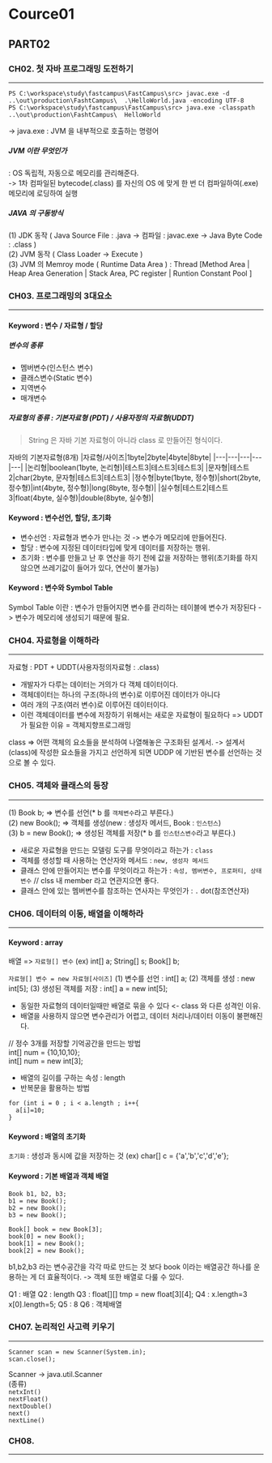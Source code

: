 # Cource01
## PART02
### CH02. 첫 자바 프로그래밍 도전하기
---
```
PS C:\workspace\study\fastcampus\FastCampus\src> javac.exe -d ..\out\production\FashtCampus\  .\HelloWorld.java -encoding UTF-8
PS C:\workspace\study\fastcampus\FastCampus\src> java.exe -classpath ..\out\production\FashtCampus\  HelloWorld    
```
-> java.exe : JVM 을 내부적으로 호출하는 명령어

##### JVM 이란 무엇인가
: OS 독립적, 자동으로 메모리를 관리해준다.   
-> 1차 컴파일된 bytecode(.class) 를 자신의 OS 에 맞게 한 번 더 컴파일하여(.exe) 메모리에 로딩하여 실행

##### JAVA 의 구동방식 
(1) JDK 동작 ( Java Source File : .java -> 컴파일 : javac.exe -> Java Byte Code : .class )   
(2) JVM 동작 ( Class Loader -> Execute )   
(3) JVM 의 Memroy mode ( Runtime Data Area ) : Thread [Method Area | Heap Area Generation | Stack Area, PC register | Runtion Constant Pool ]   

### CH03. 프로그래밍의 3대요소
---
#### Keyword :  변수 / 자료형 / 할당
##### 변수의 종류
- 멤버변수(인스턴스 변수) 
- 클래스변수(Static 변수)
- 지역변수
- 매개변수

##### 자료형의 종류 : 기본자료형 (PDT) / 사용자정의 자료형(UDDT)  

> String 은 자바 기본 자료형이 아니라 class 로 만들어진 형식이다.

자바의 기본자료형(8개) 
|자료형/사이즈|1byte|2byte|4byte|8byte|
|---|---|---|---|---|
|논리형|boolean(1byte, 논리형)|테스트3|테스트3|테스트3|
|문자형|테스트2|char(2byte, 문자형|테스트3|테스트3|
|정수형|byte(1byte, 정수형)|short(2byte, 정수형)|int(4byte, 정수형)|long(8byte, 정수형)|
|실수형|테스트2|테스트3|float(4byte, 실수형)|double(8byte, 실수형)|


#### Keyword : 변수선언, 할당, 초기화
- 변수선언 : 자료형과 변수가 만나는 것 -> 변수가 메모리에 만들어진다.   
- 할당 : 변수에 지정된 데이터타입에 맞게 데이터를 저장하는 행위.   
- 초기화 : 변수를 만들고 난 후 연산을 하기 전에 값을 저장하는 행위(초기화를 하지 않으면 쓰레기값이 들어가 있다, 연산이 불가능)   


#### Keyword : 변수와 Symbol Table
Symbol Table 이란 : 변수가 만들어지면 변수를 관리하는 테이블에 변수가 저장된다 -> 변수가 메모리에 생성되기 때문에 필요.


### CH04. 자료형을 이해하라
---

자료형 : PDT + UDDT(사용자정의자료형 : .class)

- 개발자가 다루는 데이터는 거의가 다 객체 데이터이다.
- 객체데이터는 하나의 구조(하나의 변수)로 이루어진 데이터가 아니다
- 여러 개의 구조(여러 변수)로 이루어진 데이터이다.
- 이런 객체데이터를 변수에 저장하기 위해서는 새로운 자료형이 필요하다 => UDDT 가 필요한 이유 = 객체지향프로그래밍


class => 어떤 객체의 요소들을 분석하여 나열해놓은 구조화된 설계서.
-> 설계서(class)에 작성한 요소들을 가지고 선언하게 되면 UDDP 에 기반된 변수를 선언하는 것으로 볼 수 있다.

### CH05. 객체와 클래스의 등장
---

(1) Book b; => 변수를 선언(* b 를 `객체변수`라고 부른다.)   
(2) new Book(); => 객체를 생성(new : 생성자 메서드, Book : `인스턴스`)   
(3) b = new Book(); => 생성된 객체를 저장(* b 를 `인스턴스변수`라고 부른다.)      

- 새로운 자료형을 만드는 모델링 도구를 무엇이라고 하는가 : `class`
- 객체를 생성할 때 사용하는 연산자와 메서드 : `new, 생성자 메서드`
- 클래스 안에 만들어지는 변수를 무엇이라고 하는가 : `속성, 멤버변수, 프로퍼티, 상태변수` // clss 내 member 라고 연관지으면 좋다.
- 클래스 안에 있는 멤버변수를 참조하는 연사자는 무엇인가 : `.` dot(참조연산자)

### CH06. 데이터의 이동, 배열을 이해하라
---

#### Keyword : array
배열 => `자료형[] 변수`
(ex) int[] a; String[] s; Book[] b;   


`자료형[] 변수 = new 자료형[사이즈]`
(1) 변수를 선언 : int[] a;
(2) 객체를 생성 : new int[5];
(3) 생성된 객체를 저장 : int[] a = new int[5];

* 동일한 자료형의 데이터일때만 배열로 묶을 수 있다 <- class 와 다른 성격인 이유.
* 배열을 사용하지 않으면 변수관리가 어렵고, 데이터 처리나/데이터 이동이 불편해진다.   

// 정수 3개를 저장할 기억공간을 만드는 방법   
int[] num = {10,10,10};   
int[] num = new int[3];   

* 배열의 길이를 구하는 속성 : length
* 반복문을 활용하는 방법
```
for (int i = 0 ; i < a.length ; i++{
  a[i]=10;
}
```

#### Keyword : 배열의 초기화

`초기화` : 생성과 동시에 값을 저장하는 것
(ex) char[] c = {'a','b','c','d','e'};

#### Keyword : 기본 배열과 객체 배열

```
Book b1, b2, b3;
b1 = new Book();
b2 = new Book();
b3 = new Book();

Book[] book = new Book[3];
book[0] = new Book();
book[1] = new Book();
book[2] = new Book();
```
b1,b2,b3 라는 변수공간을 각각 따로 만드는 것 보다 book 이라는 배열공간 하나를 운용하는 게 더 효율적이다.
-> 객체 또한 배열로 다룰 수 있다.

Q1 : 배열
Q2 : length
Q3 : float[][] tmp = new float[3][4];
Q4 : x.length=3 x[0].length=5;
Q5 : 8
Q6 : 객체배열

### CH07. 논리적인 사고력 키우기
---
```
Scanner scan = new Scanner(System.in);
scan.close();
```
Scanner -> java.util.Scanner   
(종류)   
`netxInt()`   
`nextFloat()`   
`nextDouble()`   
`next()`   
`nextLine()`   



### CH08.
---
